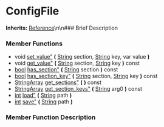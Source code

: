 #  ConfigFile  
**Inherits:** [Reference](class_reference)\\n\\n###  Brief Description  

###  Member Functions 
  * void [set_value"](#set_value) **(** [String](class_string) section, [String](class_string) key, var value  **)**
  * void [get_value"](#get_value) **(** [String](class_string) section, [String](class_string) key  **)** const
  * [bool](class_bool) [has_section"](#has_section) **(** [String](class_string) section  **)** const
  * [bool](class_bool) [has_section_key"](#has_section_key) **(** [String](class_string) section, [String](class_string) key  **)** const
  * [StringArray](class_stringarray) [get_sections"](#get_sections) **(** **)** const
  * [StringArray](class_stringarray) [get_section_keys"](#get_section_keys) **(** [String](class_string) arg0  **)** const
  * [int](class_int) [load"](#load) **(** [String](class_string) path  **)**
  * [int](class_int) [save"](#save) **(** [String](class_string) path  **)**
###  Member Function Description  
